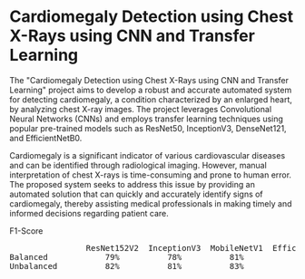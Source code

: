 # Cardiomegaly Detection using Chest X-Rays using CNN and Transfer Learning

The "Cardiomegaly Detection using Chest X-Rays using CNN and Transfer Learning" project aims to develop a robust and accurate automated system for detecting cardiomegaly, a condition characterized by an enlarged heart, by analyzing chest X-ray images. The project leverages Convolutional Neural Networks (CNNs) and employs transfer learning techniques using popular pre-trained models such as ResNet50, InceptionV3, DenseNet121, and EfficientNetB0.

Cardiomegaly is a significant indicator of various cardiovascular diseases and can be identified through radiological imaging. However, manual interpretation of chest X-rays is time-consuming and prone to human error. The proposed system seeks to address this issue by providing an automated solution that can quickly and accurately identify signs of cardiomegaly, thereby assisting medical professionals in making timely and informed decisions regarding patient care.


F1-Score
<pre>
                ResNet152V2  InceptionV3  MobileNetV1  EfficientNetB4
Balanced            79%          78%          81%           77%
Unbalanced          82%          81%          83%           81%

</pre>
